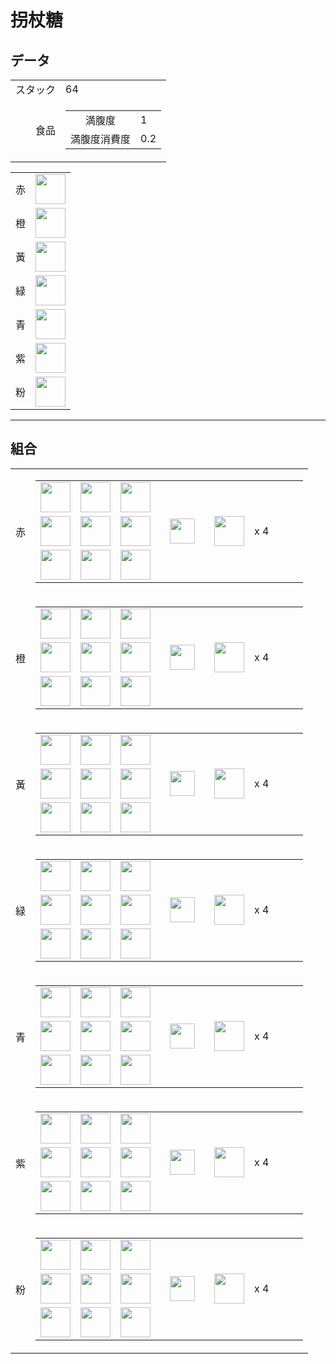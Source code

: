 # 拐杖糖

## データ
<table>
    <tr><td align="end">スタック</td><td>64</td></tr>
    <tr>
        <td align="end">食品</td>
        <td>
            <table>
                <tr><td align="center">満腹度</td><td align="start">1</td></tr>
                <tr><td align="center">満腹度消費度</td><td align="start">0.2</td></tr>
            </table>
        </td>
    </tr>
</table>
<table>
    <tr><td align="center">赤</td><td><img src="https://i.imgur.com/hY62lxE.png" height="48"/></td></tr>
    <tr><td align="center">橙</td><td><img src="https://i.imgur.com/GiYPFhV.png" height="48"/></td></tr>
    <tr><td align="center">黃</td><td><img src="https://i.imgur.com/NyUD8De.png" height="48"/></td></tr>
    <tr><td align="center">緑</td><td><img src="https://i.imgur.com/4NYp3aX.png" height="48"/></td></tr>
    <tr><td align="center">青</td><td><img src="https://i.imgur.com/LfuePOU.png" height="48"/></td></tr>
    <tr><td align="center">紫</td><td><img src="https://i.imgur.com/XWclnLY.png" height="48"/></td></tr>
    <tr><td align="center">粉</td><td><img src="https://i.imgur.com/aC0rrW4.png" height="48"/></td></tr>
</table>

---

## 組合
<table>
    <tr>
        <td align="center">赤</td>
        <td>
            <table>
                <tr><td><img src="https://i.imgur.com/K971eZe.png" width="48"/></td><td><img src="https://i.imgur.com/K971eZe.png" width="48"/></td><td><img src="https://i.imgur.com/K971eZe.png" width="48"/></td><td colspan="3"></td></tr>
                <tr><td><img src="https://i.imgur.com/K971eZe.png" width="48"/></td><td><img src="https://i.imgur.com/9WJq6Zg.png" width="48"/></td><td><img src="https://i.imgur.com/K971eZe.png" width="48"/></td><td width="70" align="center"><img src="https://i.imgur.com/VE0KqIE.png" width="40"/></td><td><img src="https://i.imgur.com/hY62lxE.png" width="48"/></td><td width="70">x 4</td></tr>
                <tr><td><img src="https://i.imgur.com/wl43BjZ.png" width="48"/></td><td><img src="https://i.imgur.com/wl43BjZ.png" width="48"/></td><td><img src="https://i.imgur.com/K971eZe.png" width="48"/></td><td colspan="3"></td></tr>
            </table>
        </td>
    </tr>
    <tr>
        <td align="center">橙</td>
        <td>
            <table>
                <tr><td><img src="https://i.imgur.com/K971eZe.png" width="48"/></td><td><img src="https://i.imgur.com/K971eZe.png" width="48"/></td><td><img src="https://i.imgur.com/K971eZe.png" width="48"/></td><td colspan="3"></td></tr>
                <tr><td><img src="https://i.imgur.com/K971eZe.png" width="48"/></td><td><img src="https://i.imgur.com/54f5pTQ.png" width="48"/></td><td><img src="https://i.imgur.com/K971eZe.png" width="48"/></td><td width="70" align="center"><img src="https://i.imgur.com/VE0KqIE.png" width="40"/></td><td><img src="https://i.imgur.com/GiYPFhV.png" width="48"/></td><td width="70">x 4</td></tr>
                <tr><td><img src="https://i.imgur.com/wl43BjZ.png" width="48"/></td><td><img src="https://i.imgur.com/wl43BjZ.png" width="48"/></td><td><img src="https://i.imgur.com/K971eZe.png" width="48"/></td><td colspan="3"></td></tr>
            </table>
        </td>
    </tr>
    <tr>
        <td align="center">黃</td>
        <td>
            <table>
                <tr><td><img src="https://i.imgur.com/K971eZe.png" width="48"/></td><td><img src="https://i.imgur.com/K971eZe.png" width="48"/></td><td><img src="https://i.imgur.com/K971eZe.png" width="48"/></td><td colspan="3"></td></tr>
                <tr><td><img src="https://i.imgur.com/K971eZe.png" width="48"/></td><td><img src="https://i.imgur.com/zcIhyqz.png" width="48"/></td><td><img src="https://i.imgur.com/K971eZe.png" width="48"/></td><td width="70" align="center"><img src="https://i.imgur.com/VE0KqIE.png" width="40"/></td><td><img src="https://i.imgur.com/NyUD8De.png" width="48"/></td><td width="70">x 4</td></tr>
                <tr><td><img src="https://i.imgur.com/wl43BjZ.png" width="48"/></td><td><img src="https://i.imgur.com/wl43BjZ.png" width="48"/></td><td><img src="https://i.imgur.com/K971eZe.png" width="48"/></td><td colspan="3"></td></tr>
            </table>
        </td>
    </tr>
    <tr>
        <td align="center">緑</td>
        <td>
            <table>
                <tr><td><img src="https://i.imgur.com/K971eZe.png" width="48"/></td><td><img src="https://i.imgur.com/K971eZe.png" width="48"/></td><td><img src="https://i.imgur.com/K971eZe.png" width="48"/></td><td colspan="3"></td></tr>
                <tr><td><img src="https://i.imgur.com/K971eZe.png" width="48"/></td><td><img src="https://i.imgur.com/lf37PvE.png" width="48"/></td><td><img src="https://i.imgur.com/K971eZe.png" width="48"/></td><td width="70" align="center"><img src="https://i.imgur.com/VE0KqIE.png" width="40"/></td><td><img src="https://i.imgur.com/4NYp3aX.png" width="48"/></td><td width="70">x 4</td></tr>
                <tr><td><img src="https://i.imgur.com/wl43BjZ.png" width="48"/></td><td><img src="https://i.imgur.com/wl43BjZ.png" width="48"/></td><td><img src="https://i.imgur.com/K971eZe.png" width="48"/></td><td colspan="3"></td></tr>
            </table>
        </td>
    </tr>
    <tr>
        <td align="center">青</td>
        <td>
            <table>
                <tr><td><img src="https://i.imgur.com/K971eZe.png" width="48"/></td><td><img src="https://i.imgur.com/K971eZe.png" width="48"/></td><td><img src="https://i.imgur.com/K971eZe.png" width="48"/></td><td colspan="3"></td></tr>
                <tr><td><img src="https://i.imgur.com/K971eZe.png" width="48"/></td><td><img src="https://i.imgur.com/HqsZEir.png" width="48"/></td><td><img src="https://i.imgur.com/K971eZe.png" width="48"/></td><td width="70" align="center"><img src="https://i.imgur.com/VE0KqIE.png" width="40"/></td><td><img src="https://i.imgur.com/LfuePOU.png" width="48"/></td><td width="70">x 4</td></tr>
                <tr><td><img src="https://i.imgur.com/wl43BjZ.png" width="48"/></td><td><img src="https://i.imgur.com/wl43BjZ.png" width="48"/></td><td><img src="https://i.imgur.com/K971eZe.png" width="48"/></td><td colspan="3"></td></tr>
            </table>
        </td>
    </tr>
    <tr>
        <td align="center">紫</td>
        <td>
            <table>
                <tr><td><img src="https://i.imgur.com/K971eZe.png" width="48"/></td><td><img src="https://i.imgur.com/K971eZe.png" width="48"/></td><td><img src="https://i.imgur.com/K971eZe.png" width="48"/></td><td colspan="3"></td></tr>
                <tr><td><img src="https://i.imgur.com/K971eZe.png" width="48"/></td><td><img src="https://i.imgur.com/65XCCXx.png" width="48"/></td><td><img src="https://i.imgur.com/K971eZe.png" width="48"/></td><td width="70" align="center"><img src="https://i.imgur.com/VE0KqIE.png" width="40"/></td><td><img src="https://i.imgur.com/XWclnLY.png" width="48"/></td><td width="70">x 4</td></tr>
                <tr><td><img src="https://i.imgur.com/wl43BjZ.png" width="48"/></td><td><img src="https://i.imgur.com/wl43BjZ.png" width="48"/></td><td><img src="https://i.imgur.com/K971eZe.png" width="48"/></td><td colspan="3"></td></tr>
            </table>
        </td>
    </tr>
    <tr>
        <td align="center">粉</td>
        <td>
            <table>
                <tr><td><img src="https://i.imgur.com/K971eZe.png" width="48"/></td><td><img src="https://i.imgur.com/K971eZe.png" width="48"/></td><td><img src="https://i.imgur.com/K971eZe.png" width="48"/></td><td colspan="3"></td></tr>
                <tr><td><img src="https://i.imgur.com/K971eZe.png" width="48"/></td><td><img src="https://i.imgur.com/nVO9tru.png" width="48"/></td><td><img src="https://i.imgur.com/K971eZe.png" width="48"/></td><td width="70" align="center"><img src="https://i.imgur.com/VE0KqIE.png" width="40"/></td><td><img src="https://i.imgur.com/aC0rrW4.png" width="48"/></td><td width="70">x 4</td></tr>
                <tr><td><img src="https://i.imgur.com/wl43BjZ.png" width="48"/></td><td><img src="https://i.imgur.com/wl43BjZ.png" width="48"/></td><td><img src="https://i.imgur.com/K971eZe.png" width="48"/></td><td colspan="3"></td></tr>
            </table>
        </td>
    </tr>
</table>